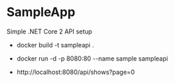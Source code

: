 # SampleApp
Simple .NET Core 2 API setup


- docker build -t sampleapi .
- docker run -d -p 8080:80 --name sample sampleapi

- http://localhost:8080/api/shows?page=0